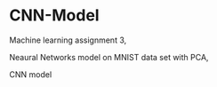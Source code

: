 # CNN-Model
Machine learning assignment 3,


Neaural Networks model on MNIST data set with PCA,


CNN model
